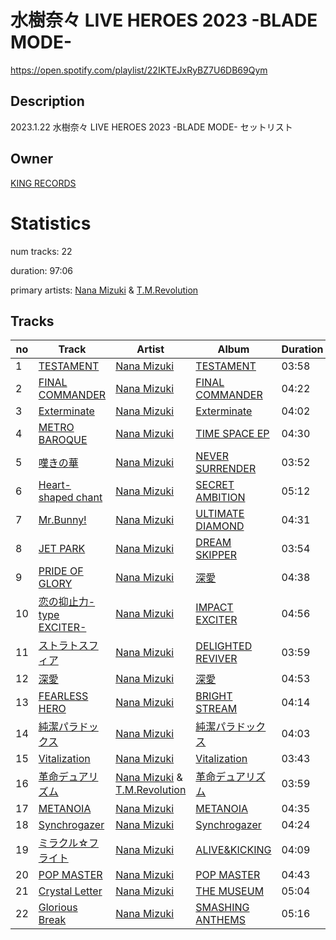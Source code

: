 # 水樹奈々 LIVE HEROES 2023 -BLADE MODE-
https://open.spotify.com/playlist/22IKTEJxRyBZ7U6DB69Qym

## Description
2023.1.22 水樹奈々 LIVE HEROES 2023 -BLADE MODE- セットリスト

## Owner
[KING RECORDS](https://open.spotify.com/user/mhfd7nsgnr76tpaecf19iv1r8)

# Statistics
num tracks: 22

duration: 97:06

primary artists: [Nana Mizuki](https://open.spotify.com/artist/0W2x7650Lt2CEIIcLHXmsE) & [T.M.Revolution](https://open.spotify.com/artist/3jdzcmtw5XOmOkSb2mRDtr)

## Tracks
| no | Track | Artist | Album | Duration | Popularity |
| -- | ----- | ------ | ----- | -------- | ---------- |
| 1 | [TESTAMENT](https://open.spotify.com/track/2QSZ2xvqALjTBqZfKxsMeI) | [Nana Mizuki](https://open.spotify.com/artist/0W2x7650Lt2CEIIcLHXmsE) | [TESTAMENT](https://open.spotify.com/album/1eHKjExL0WvsYvrO9yHa4K) | 03:58 | 36 |
| 2 | [FINAL COMMANDER](https://open.spotify.com/track/4BmDMzDL8rpgMcCTHQCJEr) | [Nana Mizuki](https://open.spotify.com/artist/0W2x7650Lt2CEIIcLHXmsE) | [FINAL COMMANDER](https://open.spotify.com/album/79ZMg93RW0DUIG6flJDOJ1) | 04:22 | 29 |
| 3 | [Exterminate](https://open.spotify.com/track/335ebz0kyT8Y8uVQxFsKGM) | [Nana Mizuki](https://open.spotify.com/artist/0W2x7650Lt2CEIIcLHXmsE) | [Exterminate](https://open.spotify.com/album/5eyRVLUSNzYmLwoX2rKZ1e) | 04:02 | 30 |
| 4 | [METRO BAROQUE](https://open.spotify.com/track/2h4RZe7i9Th5bceSPQpiMQ) | [Nana Mizuki](https://open.spotify.com/artist/0W2x7650Lt2CEIIcLHXmsE) | [TIME SPACE EP](https://open.spotify.com/album/1nXz5slmtuHiLbOBYZltHB) | 04:30 | 10 |
| 5 | [嘆きの華](https://open.spotify.com/track/0sykGYWNmdFkBXJurdnWKo) | [Nana Mizuki](https://open.spotify.com/artist/0W2x7650Lt2CEIIcLHXmsE) | [NEVER SURRENDER](https://open.spotify.com/album/211qg1BzWTHv6E211iWdzj) | 03:52 | 25 |
| 6 | [Heart-shaped chant](https://open.spotify.com/track/4M5SlWM2IBgAMI9lDhYuJX) | [Nana Mizuki](https://open.spotify.com/artist/0W2x7650Lt2CEIIcLHXmsE) | [SECRET AMBITION](https://open.spotify.com/album/2M97BLXBpREKzRgChj527r) | 05:12 | 10 |
| 7 | [Mr.Bunny!](https://open.spotify.com/track/6XdzaWP71SfBog92gpowaF) | [Nana Mizuki](https://open.spotify.com/artist/0W2x7650Lt2CEIIcLHXmsE) | [ULTIMATE DIAMOND](https://open.spotify.com/album/6YjWSq0UNQ7oqLAL7Af6dL) | 04:31 | 11 |
| 8 | [JET PARK](https://open.spotify.com/track/6J6pnpNI19No0FxgJp7pnR) | [Nana Mizuki](https://open.spotify.com/artist/0W2x7650Lt2CEIIcLHXmsE) | [DREAM SKIPPER](https://open.spotify.com/album/38Va1ns3qc0w6juNJeEaWs) | 03:54 | 8 |
| 9 | [PRIDE OF GLORY](https://open.spotify.com/track/3y7PqC0sjFJSJQbqGD9Vd2) | [Nana Mizuki](https://open.spotify.com/artist/0W2x7650Lt2CEIIcLHXmsE) | [深愛](https://open.spotify.com/album/2vsgFj7x7y6VRxVq3W7TlU) | 04:38 | 14 |
| 10 | [恋の抑止力-type EXCITER-](https://open.spotify.com/track/4THfcBq4kEdHsTOEqcbrmW) | [Nana Mizuki](https://open.spotify.com/artist/0W2x7650Lt2CEIIcLHXmsE) | [IMPACT EXCITER](https://open.spotify.com/album/7eRju7cXN0JfW34mqwVeUA) | 04:56 | 34 |
| 11 | [ストラトスフィア](https://open.spotify.com/track/5Xb7Xp3EyRr0RuRau3fFO3) | [Nana Mizuki](https://open.spotify.com/artist/0W2x7650Lt2CEIIcLHXmsE) | [DELIGHTED REVIVER](https://open.spotify.com/album/3lRVQZ0Gbzk6OqXFIhOkNO) | 03:59 | 12 |
| 12 | [深愛](https://open.spotify.com/track/2pNFtjqbgGaM8VKzgf5KAB) | [Nana Mizuki](https://open.spotify.com/artist/0W2x7650Lt2CEIIcLHXmsE) | [深愛](https://open.spotify.com/album/2vsgFj7x7y6VRxVq3W7TlU) | 04:53 | 24 |
| 13 | [FEARLESS HERO](https://open.spotify.com/track/6aSOAkhrHgGv4hzDhnIm50) | [Nana Mizuki](https://open.spotify.com/artist/0W2x7650Lt2CEIIcLHXmsE) | [BRIGHT STREAM](https://open.spotify.com/album/0XDdDSPWk1o4qcUDkAETMb) | 04:14 | 22 |
| 14 | [純潔パラドックス](https://open.spotify.com/track/4o38FUN97IilFqeaRHWXwv) | [Nana Mizuki](https://open.spotify.com/artist/0W2x7650Lt2CEIIcLHXmsE) | [純潔パラドックス](https://open.spotify.com/album/0a3Pn8j6hvbVqNr1lWk4Pm) | 04:03 | 18 |
| 15 | [Vitalization](https://open.spotify.com/track/1BJHubwnUKElLe0B5tEWpq) | [Nana Mizuki](https://open.spotify.com/artist/0W2x7650Lt2CEIIcLHXmsE) | [Vitalization](https://open.spotify.com/album/55LFu6vcCbZ8FXIgk1oI1V) | 03:43 | 28 |
| 16 | [革命デュアリズム](https://open.spotify.com/track/3xIGFgJm8Pzn24dbhcd9vD) | [Nana Mizuki](https://open.spotify.com/artist/0W2x7650Lt2CEIIcLHXmsE) & [T.M.Revolution](https://open.spotify.com/artist/3jdzcmtw5XOmOkSb2mRDtr) | [革命デュアリズム](https://open.spotify.com/album/2PC0pafvHcNe9j66iGfwQv) | 03:59 | 38 |
| 17 | [METANOIA](https://open.spotify.com/track/1pu0l2CLyOBzI9SRdqOqTV) | [Nana Mizuki](https://open.spotify.com/artist/0W2x7650Lt2CEIIcLHXmsE) | [METANOIA](https://open.spotify.com/album/2dTATpcLTVwwestFBVO8v7) | 04:35 | 31 |
| 18 | [Synchrogazer](https://open.spotify.com/track/3Y0vHa9j7yyznCZoRwkSlM) | [Nana Mizuki](https://open.spotify.com/artist/0W2x7650Lt2CEIIcLHXmsE) | [Synchrogazer](https://open.spotify.com/album/0em2lAYqDwbG6EZ2tAokS8) | 04:24 | 30 |
| 19 | [ミラクル☆フライト](https://open.spotify.com/track/3jwF0jz0dcAqGlLMAxK0rc) | [Nana Mizuki](https://open.spotify.com/artist/0W2x7650Lt2CEIIcLHXmsE) | [ALIVE&KICKING](https://open.spotify.com/album/1huJVCFa253gaYPx6P2f3i) | 04:09 | 10 |
| 20 | [POP MASTER](https://open.spotify.com/track/3LoTXVMPog4NjKZn8ByPVy) | [Nana Mizuki](https://open.spotify.com/artist/0W2x7650Lt2CEIIcLHXmsE) | [POP MASTER](https://open.spotify.com/album/5yNAlfpRUPwD26kBaeY3eS) | 04:43 | 11 |
| 21 | [Crystal Letter](https://open.spotify.com/track/0FpBLHKbdH5Porm3DTGtSc) | [Nana Mizuki](https://open.spotify.com/artist/0W2x7650Lt2CEIIcLHXmsE) | [THE MUSEUM](https://open.spotify.com/album/0JOdN0FpOm7Z224Svf5OaT) | 05:04 | 14 |
| 22 | [Glorious Break](https://open.spotify.com/track/5xlXHQM8bPlQU9LCnYiPOY) | [Nana Mizuki](https://open.spotify.com/artist/0W2x7650Lt2CEIIcLHXmsE) | [SMASHING ANTHEMS](https://open.spotify.com/album/0ebMgBTomQnd3WNUpjnLlK) | 05:16 | 30 |
        
